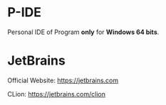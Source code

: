 # P-IDE
Personal IDE of Program **only** for **Windows 64 bits**.

# JetBrains
Official Website: https://jetbrains.com 

CLion: https://jetbrains.com/clion
